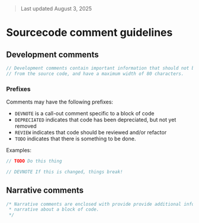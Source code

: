 > Last updated August 3, 2025

# Sourcecode comment guidelines

## Development comments

```csharp
// Development comments contain important information that should not be removed
// from the source code, and have a maximum width of 80 characters.
```

### Prefixes

Comments may have the following prefixes:

- `DEVNOTE` is a call-out comment specific to a block of code
- `DEPRECIATED` indicates that code has been depreciated, but not yet removed
- `REVIEW` indicates that code should be reviewed and/or refactor
- `TODO` indicates that there is something to be done.

Examples:

```csharp
// TODO Do this thing

// DEVNOTE If this is changed, things break!
```

## Narrative comments

```csharp
/* Narrative comments are enclosed with provide provide additional information or 
 * narrative about a block of code.
 */
```

